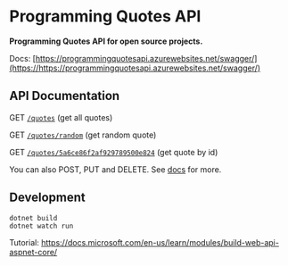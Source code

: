 # Programming Quotes API

**Programming Quotes API for open source projects.**

Docs: [https://programmingquotesapi.azurewebsites.net/swagger/](https://https://programmingquotesapi.azurewebsites.net/swagger/)

## API Documentation

GET [`/quotes`](https://programmingquotesapi.azurewebsites.net/quotes) (get all quotes)

GET [`/quotes/random`](https://programmingquotesapi.azurewebsites.net/quotes/random) (get random quote)

GET [`/quotes/5a6ce86f2af929789500e824`](https://programmingquotesapi.azurewebsites.net/quotes/5a6ce86f2af929789500e824) (get quote by id)

You can also POST, PUT and DELETE. See [docs](https://https://programmingquotesapi.azurewebsites.net/swagger/) for more.

## Development

```
dotnet build
dotnet watch run
```

Tutorial: https://docs.microsoft.com/en-us/learn/modules/build-web-api-aspnet-core/
